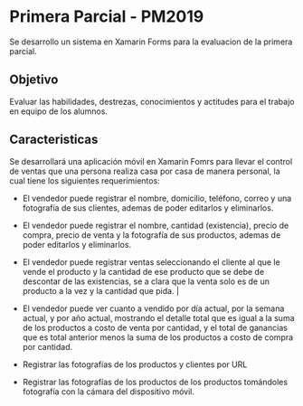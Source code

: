 # Primera Parcial - PM2019
Se desarrollo un sistema en Xamarin Forms para la evaluacion de la primera parcial.
## Objetivo
Evaluar las habilidades, destrezas, conocimientos y actitudes para el trabajo en equipo de los alumnos.

## Caracteristicas
Se desarrollará una aplicación móvil en Xamarin Fomrs para llevar el control de ventas que una persona realiza casa por casa de manera personal, la cual tiene los siguientes requerimientos:

* El vendedor puede registrar el nombre, domicilio, teléfono, correo y una fotografía de sus clientes, ademas de poder editarlos y eliminarlos.

* El vendedor puede registrar el nombre, cantidad (existencia), precio de compra, precio de venta y la fotografía de sus productos, ademas de poder editarlos y eliminarlos.

* El vendedor puede registrar ventas seleccionando el cliente al que le vende el producto y la cantidad de ese producto que se debe de descontar de las existencias, se a clara que la venta solo es de un producto a la vez y la cantidad que pida. |

* El vendedor puede ver cuanto a vendido por día actual, por la semana actual, y por año actual, mostrando el detalle total que es igual a la suma de los productos a costo de venta por cantidad, y el total de ganancias que es total anterior menos la suma de los productos a costo de compra por cantidad.

* Registrar las fotografías de los productos y clientes por URL

* Registrar las fotografías de los productos de los productos tomándoles fotografía con la cámara del dispositivo móvil.

 
